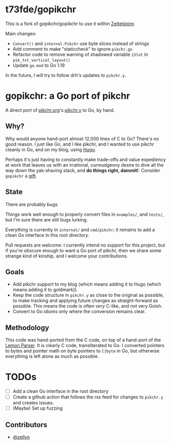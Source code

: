 # t73fde/gopikchr
This is a fork of gopikchr/gopikchr to use it within [Zettelstore](https://zettelstore.de).

Main changes:

* `Convert()` and `internal.Pikchr` use byte slices instead of strings
* Add comment to make "staticcheck" to ignore `pikchr.go`
* Refactor code to remove warning of shadowed variable `iSlot` in `pik_txt_vertical_layout()`
* Update `go.mod` to Go 1.19

In the future, I will try to follow drh's updates to `pikchr.y`.

# gopikchr: a Go port of pikchr

A direct port of [pikchr.org](https://pikchr.org)'s
[pikchr.y](https://pikchr.org/home/file?name=pikchr.y&amp;ci=tip) to
Go, by hand.

## Why?

Why would anyone hand-port almost 12,000 lines of C to Go? There's no
good reason. I just like Go, and I like pikchr, and I wanted to use
pikchr cleanly in Go, and on my blog, using
[Hugo](https://gohugo.io/).

Perhaps it's just having to constantly make trade-offs and value
expediency at work that leaves us with an irrational, curmudgeony
desire to dive all the way down the yak-shaving stack, and **do things
right, dammit!**. Consider `gopikchr` a
[gift](https://apenwarr.ca/log/20211229).

## State

There are probably bugs.

Things work well enough to properly convert files in `examples/`, and
`tests/`, but I'm sure there are still bugs lurking.

Everything is currently in `internal/` and `cmd/pikchr`; it remains to add
a clean Go interface in this root directory.

Pull requests are welcome: I currently intend no support for this
project, but if you're obscure enough to want a Go port of pikchr,
then we share some strange kind of kinship, and I welcome your
contributions.

## Goals

- Add pikchr support to my blog (which means adding it to Hugo (which
  means adding it to goldmark)).
- Keep the code structure in `pikchr.y` as close to the original as
  possible, to make tracking and applying future changes as
  straight-forward as possible. This means the code is often *very*
  C-like, and not very Goish.
- Convert to Go idioms only where the conversion remains clear.

## Methodology

This code was hand-ported from the C code, on top of a hand-port of
the [Lemon Parser](https://www.sqlite.org/lemon.html). It is clearly C
code, transliterated to Go. I converted pointers to bytes and pointer
math on byte pointers to `[]byte` in Go, but otherwise everything is
left alone as much as possible.

# TODOs

- [ ] Add a clean Go interface in the root directory
- [ ] Create a github action that follows the rss feed for changes to
      `pikchr.y` and creates issues.
- [ ] (Maybe) Set up fuzzing

## Contributors

- [@zellyn](https://github.com/zellyn)

